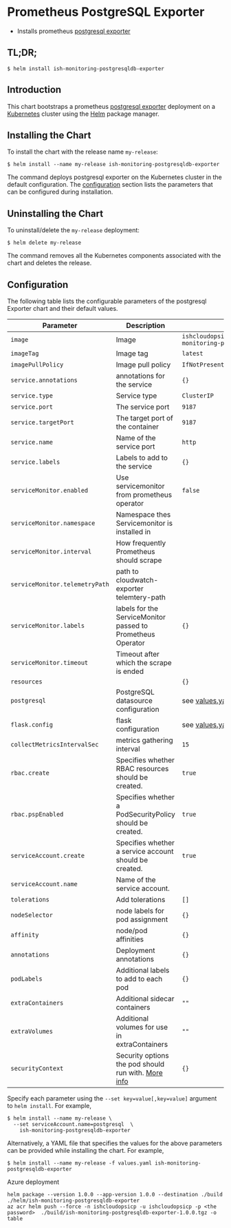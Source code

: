 # Prometheus PostgreSQL Exporter

* Installs prometheus [postgresql exporter](https://dev.azure.com/ishcloudops/ish-monitoring/_git/ish-monitoring-postgresqldb-exporter)

## TL;DR;

```console
$ helm install ish-monitoring-postgresqldb-exporter
```

## Introduction

This chart bootstraps a prometheus [postgresql exporter](https://dev.azure.com/ishcloudops/ish-monitoring/_git/ish-monitoring-postgresqldb-exporter) deployment on a [Kubernetes](http://kubernetes.io) cluster using the [Helm](https://helm.sh) package manager.

## Installing the Chart

To install the chart with the release name `my-release`:

```console
$ helm install --name my-release ish-monitoring-postgresqldb-exporter
```

The command deploys postgresql exporter on the Kubernetes cluster in the default configuration. The [configuration](#configuration) section lists the parameters that can be configured during installation.

## Uninstalling the Chart

To uninstall/delete the `my-release` deployment:

```console
$ helm delete my-release
```

The command removes all the Kubernetes components associated with the chart and deletes the release.

## Configuration

The following table lists the configurable parameters of the postgresql Exporter chart and their default values.

| Parameter                       | Description                                | Default                                                    |
| ------------------------------- | ------------------------------------------ | ---------------------------------------------------------- |
| `image`                         | Image                                      | `ishcloudopsicp.azurecr.io/intershop/ish-monitoring-postgresqldb-exporter`                      |
| `imageTag`                      | Image tag                                  | `latest`                                      |
| `imagePullPolicy`               | Image pull policy                          | `IfNotPresent` |
| `service.annotations`           | annotations for the service                | `{}`           |
| `service.type`      | Service type |  `ClusterIP` |
| `service.port`                      | The service port                               | `9187`                                     |
| `service.targetPort`                      | The target port of the container                               | `9187`                                        |
| `service.name`                  | Name of the service port                   | `http`                                                     |
| `service.labels`                | Labels to add to the service               | `{}`                                                       |
| `serviceMonitor.enabled`          | Use servicemonitor from prometheus operator                             | `false`                     |
| `serviceMonitor.namespace`        | Namespace thes Servicemonitor  is installed in                          |                             |
| `serviceMonitor.interval`         | How frequently Prometheus should scrape                                 |                             |
| `serviceMonitor.telemetryPath`    | path to cloudwatch-exporter telemtery-path                              |                             |
| `serviceMonitor.labels`           | labels for the ServiceMonitor passed to Prometheus Operator             | `{}`                        |
| `serviceMonitor.timeout`          | Timeout after which the scrape is ended                                 |                             |
| `resources`          |                                  |                    `{}`                                  |
| `postgresql`                 | PostgreSQL datasource configuration                      |  see [values.yaml](values.yaml)              |
| `flask.config`                 | flask configuration                      |  see [values.yaml](values.yaml)              |
| `collectMetricsIntervalSec`                 | metrics gathering interval                      | `15` |
| `rbac.create`                   | Specifies whether RBAC resources should be created.| `true` |
| `rbac.pspEnabled`               | Specifies whether a PodSecurityPolicy should be created.| `true` |
| `serviceAccount.create`         | Specifies whether a service account should be created.| `true` |
| `serviceAccount.name`           | Name of the service account.|        |
| `tolerations`                   | Add tolerations                            | `[]`  |
| `nodeSelector`                    | node labels for pod assignment | `{}`  |
| `affinity`                       |     node/pod affinities | `{}` |
| `annotations`                    | Deployment annotations | `{}` |
| `podLabels`                      | Additional labels to add to each pod      | `{}` |
| `extraContainers`                | Additional sidecar containers | `""` |
| `extraVolumes`                   | Additional volumes for use in extraContainers | `""` |
| `securityContext`                | Security options the pod should run with. [More info](https://kubernetes.io/docs/concepts/policy/security-context/) | `{}` |


Specify each parameter using the `--set key=value[,key=value]` argument to `helm install`. For example,

```console
$ helm install --name my-release \
  --set serviceAccount.name=postgresql  \
    ish-monitoring-postgresqldb-exporter
```

Alternatively, a YAML file that specifies the values for the above parameters can be provided while installing the chart. For example,

```console
$ helm install --name my-release -f values.yaml ish-monitoring-postgresqldb-exporter
```

Azure deployment
```console
helm package --version 1.0.0 --app-version 1.0.0 --destination ./build ./helm/ish-monitoring-postgresqldb-exporter
az acr helm push --force -n ishcloudopsicp -u ishcloudopsicp -p <the password>  ./build/ish-monitoring-postgresqldb-exporter-1.0.0.tgz -o table
```

